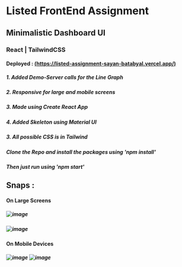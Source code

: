 
# Listed FrontEnd Assignment
## Minimalistic Dashboard UI 
### React | TailwindCSS
#### Deployed : [(https://listed-assignment-sayan-batabyal.vercel.app/)](url)

##### 1. Added Demo-Server calls for the Line Graph
##### 2. Responsive for large and mobile screens
##### 3. Made using Create React App
##### 4. Added Skeleton using Material UI
##### 3. All possible CSS is in Tailwind

##### Clone the Repo and install the packages using 'npm install'
##### Then just run using 'npm start'
## Snaps :
#### On Large Screens
##### ![image](https://github.com/Sayan-Batabyal/listed-assignment/assets/83637322/a2efecfc-7001-4c14-b403-584904507cdf)
##### ![image](https://github.com/Sayan-Batabyal/data-visuals/assets/83637322/0bb859b2-8518-4895-ae13-b0261821b786)
#### On Mobile Devices
##### ![image](https://github.com/Sayan-Batabyal/data-visuals/assets/83637322/4d446d83-a432-47da-b2d0-4436ad4c54c9)           ![image](https://github.com/Sayan-Batabyal/data-visuals/assets/83637322/19877415-6471-4d92-90d7-67f1c0d45e25)
